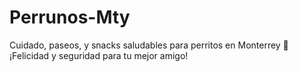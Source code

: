 # Perrunos-Mty
Cuidado, paseos, y snacks saludables para perritos en Monterrey 🐾 ¡Felicidad y seguridad para tu mejor amigo!
